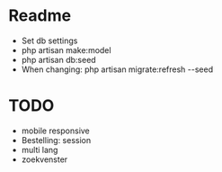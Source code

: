 # Readme
- Set db settings
- php artisan make:model
- php artisan db:seed
- When changing: php artisan migrate:refresh --seed

# TODO
- mobile responsive
- Bestelling: session
- multi lang
- zoekvenster

